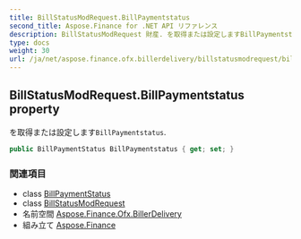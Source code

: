 ```yaml
---
title: BillStatusModRequest.BillPaymentstatus
second_title: Aspose.Finance for .NET API リファレンス
description: BillStatusModRequest 財産. を取得または設定しますBillPaymentstatus.
type: docs
weight: 30
url: /ja/net/aspose.finance.ofx.billerdelivery/billstatusmodrequest/billpaymentstatus/
---
```

## BillStatusModRequest.BillPaymentstatus property

を取得または設定します`BillPaymentstatus`.

```csharp
public BillPaymentStatus BillPaymentstatus { get; set; }
```

### 関連項目

* class [BillPaymentStatus](../../billpaymentstatus/)
* class [BillStatusModRequest](../)
* 名前空間 [Aspose.Finance.Ofx.BillerDelivery](../../billstatusmodrequest/)
* 組み立て [Aspose.Finance](../../../)


